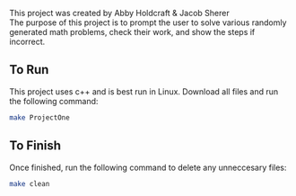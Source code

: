 This project was created by Abby Holdcraft & Jacob Sherer  
The purpose of this project is to prompt the user to solve various randomly generated math 
problems, check their work, and show the steps if incorrect.

## To Run
This project uses c++ and is best run in Linux. Download all files and run the following command:
```bash
make ProjectOne
```

## To Finish
Once finished, run the following command to delete any unneccesary files:
```bash
make clean
```